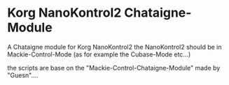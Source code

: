 # Korg NanoKontrol2 Chataigne-Module
A Chataigne module for Korg NanoKontrol2
the NanoKontrol2 should be in Mackie-Control-Mode (as for example the Cubase-Mode etc...)

the scripts are base on the "Mackie-Control-Chataigne-Module" made by "Guesn"....
